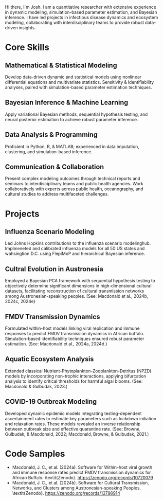 Hi there, I'm Josh.  I am a quantitative researcher with extensive experience in dynamic modeling, simulation-based parameter estimation, and Bayesian inference. I have led projects in infectious disease dynamics and ecosystem modeling, collaborating with interdisciplinary teams to provide robust data-driven insights. 

# Core Skills 
## Mathematical & Statistical Modeling
Develop data-driven dynamic and statistical models using nonlinear differential equations and multivariate statistics. Sensitivity & Identifiability analyses, paired with simulation-based parameter estimation techniques.
## Bayesian Inference & Machine Learning
Apply variational Bayesian methods, sequential hypothesis testing, and neural posterior estimation to achieve robust parameter inference.
## Data Analysis & Programming
Proficient in Python, R, \& MATLAB; experienced in data imputation, clustering, and simulation-based inference.
## Communication & Collaboration 
Present complex modeling outcomes through technical reports and seminars to interdisciplinary teams and public health agencies. Work collaboratively with experts across public health, oceanography, and cultural studies to address multifaceted challenges.

# Projects
## Influenza Scenario Modeling 
Led Johns Hopkins contributions to the influenza scenario modelinghub.  Implmeneted and calibrated influenza models for all 50 US states and wahsingtion D.C. using FlepiMoP and hierarchical Bayesian inference.  
## Cultral Evolution in Austronesia 
Employed a Bayesian PCA framework with sequential hypothesis testing to objectively determine significant dimensions in high-dimensional cultural datasets, facilitating reconstruction of cultural transmission networks among Austronesian-speaking peoples.
(See: Macdonald et al., 2024b, 2024c, 2024e)
## FMDV Transmission Dynamics
Formulated within-host models linking viral replication and immune responses to predict FMDV transmission dynamics in African buffalo. Simulation-based identifiability techniques ensured robust parameter estimation. 
(See: Macdonald et al., 2024a, 2024d.)
## Aquatic Ecosystem Analysis
Extended classical Nutrient-Phytoplankton-Zooplankton-Detritus (NPZD) models by incorporating non-trophic interactions, applying bifurcation analysis to identify critical thresholds for harmful algal blooms. 
(See: Macdonald & Gulbudak, 2023.)
## COVID-19 Outbreak Modeling
Developed dynamic epidemic models integrating testing-dependent ascertainment rates to estimate key parameters such as lockdown initiation and relaxation rates. These models revealed an inverse relationship between outbreak size and effective quarantine rate. (See: Browne, Gulbudak, & Macdonald, 2022; Macdonald, Browne, & Gulbudak, 2021.)

# Code Samples
- Macdonald, J. C., et al. (2024a). Software for Within-host viral growth and immune response rates predict FMDV transmission dynamics for African Buffalo. \textit{Zenodo}. https://zenodo.org/records/10720079
- Macdonald, J. C., et al. (2024b). Software for Cultural Transmission, Networks, and Clusters among Austronesian-speaking Peoples. \textit{Zenodo}. https://zenodo.org/records/13798914


